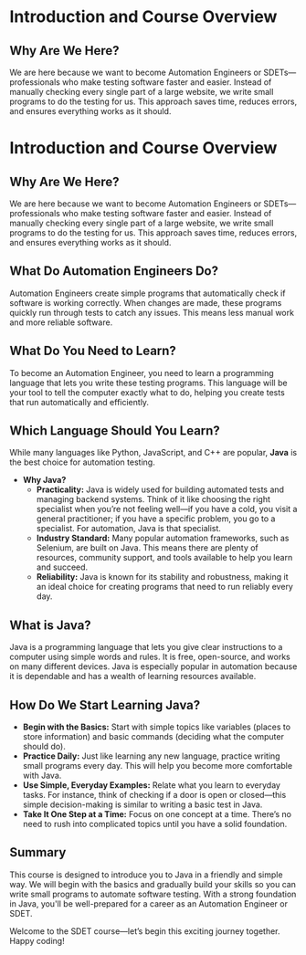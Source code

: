 # Introduction and Course Overview

## Why Are We Here?
We are here because we want to become Automation Engineers or SDETs—professionals who make testing software faster and easier. Instead of manually checking every single part of a large website, we write small programs to do the testing for us. This approach saves time, reduces errors, and ensures everything works as it should.
# Introduction and Course Overview

## Why Are We Here?
We are here because we want to become Automation Engineers or SDETs—professionals who make testing software faster and easier. Instead of manually checking every single part of a large website, we write small programs to do the testing for us. This approach saves time, reduces errors, and ensures everything works as it should.

## What Do Automation Engineers Do?
Automation Engineers create simple programs that automatically check if software is working correctly. When changes are made, these programs quickly run through tests to catch any issues. This means less manual work and more reliable software.

## What Do You Need to Learn?
To become an Automation Engineer, you need to learn a programming language that lets you write these testing programs. This language will be your tool to tell the computer exactly what to do, helping you create tests that run automatically and efficiently.

## Which Language Should You Learn?
While many languages like Python, JavaScript, and C++ are popular, **Java** is the best choice for automation testing.
- **Why Java?**
    - **Practicality:** Java is widely used for building automated tests and managing backend systems. Think of it like choosing the right specialist when you’re not feeling well—if you have a cold, you visit a general practitioner; if you have a specific problem, you go to a specialist. For automation, Java is that specialist.
    - **Industry Standard:** Many popular automation frameworks, such as Selenium, are built on Java. This means there are plenty of resources, community support, and tools available to help you learn and succeed.
    - **Reliability:** Java is known for its stability and robustness, making it an ideal choice for creating programs that need to run reliably every day.

## What is Java?
Java is a programming language that lets you give clear instructions to a computer using simple words and rules. It is free, open-source, and works on many different devices. Java is especially popular in automation because it is dependable and has a wealth of learning resources available.

## How Do We Start Learning Java?
- **Begin with the Basics:** Start with simple topics like variables (places to store information) and basic commands (deciding what the computer should do).
- **Practice Daily:** Just like learning any new language, practice writing small programs every day. This will help you become more comfortable with Java.
- **Use Simple, Everyday Examples:** Relate what you learn to everyday tasks. For instance, think of checking if a door is open or closed—this simple decision-making is similar to writing a basic test in Java.
- **Take It One Step at a Time:** Focus on one concept at a time. There’s no need to rush into complicated topics until you have a solid foundation.

## Summary
This course is designed to introduce you to Java in a friendly and simple way. We will begin with the basics and gradually build your skills so you can write small programs to automate software testing. With a strong foundation in Java, you'll be well-prepared for a career as an Automation Engineer or SDET.

Welcome to the SDET course—let’s begin this exciting journey together. Happy coding!